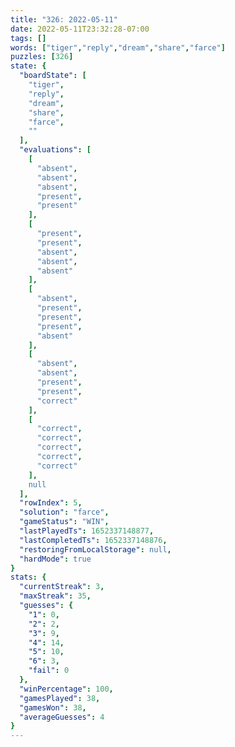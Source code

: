 ```yaml
---
title: "326: 2022-05-11"
date: 2022-05-11T23:32:28-07:00
tags: []
words: ["tiger","reply","dream","share","farce"]
puzzles: [326]
state: {
  "boardState": [
    "tiger",
    "reply",
    "dream",
    "share",
    "farce",
    ""
  ],
  "evaluations": [
    [
      "absent",
      "absent",
      "absent",
      "present",
      "present"
    ],
    [
      "present",
      "present",
      "absent",
      "absent",
      "absent"
    ],
    [
      "absent",
      "present",
      "present",
      "present",
      "absent"
    ],
    [
      "absent",
      "absent",
      "present",
      "present",
      "correct"
    ],
    [
      "correct",
      "correct",
      "correct",
      "correct",
      "correct"
    ],
    null
  ],
  "rowIndex": 5,
  "solution": "farce",
  "gameStatus": "WIN",
  "lastPlayedTs": 1652337148877,
  "lastCompletedTs": 1652337148876,
  "restoringFromLocalStorage": null,
  "hardMode": true
}
stats: {
  "currentStreak": 3,
  "maxStreak": 35,
  "guesses": {
    "1": 0,
    "2": 2,
    "3": 9,
    "4": 14,
    "5": 10,
    "6": 3,
    "fail": 0
  },
  "winPercentage": 100,
  "gamesPlayed": 38,
  "gamesWon": 38,
  "averageGuesses": 4
}
---
```


<!-- more -->
